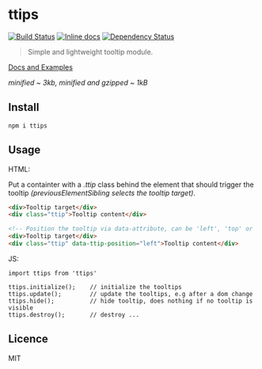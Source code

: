 # ttips

[![Build Status](https://travis-ci.org/stbaer/ttips.svg?branch=master)](https://travis-ci.org/stbaer/ttips)
[![Inline docs](http://inch-ci.org/github/stbaer/ttips.svg?branch=master)](http://inch-ci.org/github/stbaer/ttips)
[![Dependency Status](https://david-dm.org/stbaer/ttips.svg)](https://david-dm.org/stbaer/ttips)

> Simple and lightweight tooltip module. 

[Docs and Examples](http://stbaer.github.io/ttips)

*minified ~ 3kb, minified and gzipped ~ 1kB*

## Install

`npm i ttips`

## Usage

HTML:

Put a containter with a *.ttip* class behind the element that should trigger the tooltip *(previousElementSibling selects the tooltip target)*.
```html
<div>Tooltip target</div>
<div class="ttip">Tooltip content</div>

<!-- Position the tooltip via data-attribute, can be 'left', 'top' or 'right' and defaults to bottom -->
<div>Tooltip target</div>
<div class="ttip" data-ttip-position="left">Tooltip content</div>
```

JS:

```
import ttips from 'ttips'

ttips.initialize();    // initialize the tooltips
ttips.update();        // update the tooltips, e.g after a dom change
ttips.hide();          // hide tooltip, does nothing if no tooltip is visible
ttips.destroy();       // destroy ...
```


## Licence

MIT
